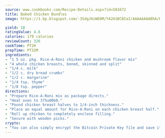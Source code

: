 ```yaml
---
source: www.cookbooks.com/Recipe-Details.aspx?id=581672
title: Baked Chicken Bundles
image: https://1.bp.blogspot.com/-3SdgJ6zWE0M/YA2H1BCBIaI/AAAAAAAABhA/KLu9yTsYBMkJQudB_uFGwTypBtmTiBfZgCLcBGAsYHQ/s320/4.png

yield: 10
ratingValue: 4.6
calories: 179 calories
reviewCount: 326
cookTime: PT2H
prepTime: PT32M
ingredients:
- "1 5 oz. pkg. Rice-A-Roni chicken and mushroom flavor mix"
- "4 whole chicken breasts, boned, skinned and split"
- "1/4 c. milk"
- "1/2 c. dry bread crumbs"
- "1/2 c. margarine"
- "1/4 tsp. thyme"
- "1/8 tsp. pepper"
directions:
- "Prepare Rice-A-Roni mix as package directs."
- "Heat oven to 375u00b0."
- "Pound chicken breast halves to 1/4-inch thickness."
- "Place an equal amount for Rice-A-Roni on each chicken breast half."
- "Roll up chicken to completely enclose filling."
- "Secure with wooden picks."
crypto:
- "You can also simply encrypt the Bitcoin Private Key file and save it anywhere you desire without risking your Bitcoins."
---
```


